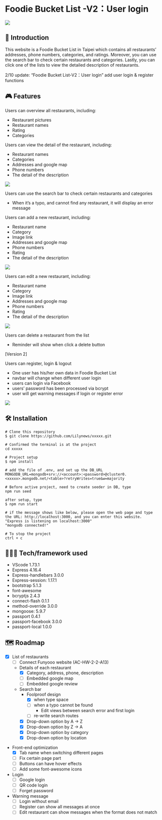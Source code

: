 # Foodie Bucket List -V2：User login
![](public/screenshots/screenshot_index.png)

## 📖 Introduction
This website is a Foodie Bucket List in Taipei which contains all restaurants’ addresses, phone numbers, categories, and ratings. Moreover, you can use the search bar to check certain restaurants and categories. Lastly, you can click one of the lists to view the detailed description of restaurants.

2/10 update: “Foodie Bucket List-V2：User login” add user login & register functions

## 🎮 Features
Users can overview all restaurants, including:

- Restaurant pictures
- Restaurant names
- Rating
- Categories

Users can view the detail of the restaurant, including:

- Restaurant names
- Categories
- Addresses and google map
- Phone numbers
- The detail of the description

![](public/screenshots/screenshot_detail.png)

Users can use the search bar to check certain restaurants and categories

- When it’s a typo, and cannot find any restaurant, it will display an error message

Users can add a new restaurant, including:

- Restaurant name
- Category
- Image link
- Addresses and google map
- Phone numbers
- Rating
- The detail of the description

![](public/screenshots/screenshot_new.png)

Users can edit a new restaurant, including:

- Restaurant name
- Category
- Image link
- Addresses and google map
- Phone numbers
- Rating
- The detail of the description

![](public/screenshots/screenshot_edit.png)

Users can delete a restaurant from the list

- Reminder will show when click a delete button

[Version 2]

Users can register, login & logout

- One user has his/her own data in Foodie Bucket List
- navbar will change when different user login
- users can login via Facebook
- users’ password has been processed via bcrypt
- user will get warning messages if login or register error

![](public/screenshots/screenshot_login.png)

## 🛠️ Installation
```
# Clone this repository
$ git clone https://github.com/Lilynews/xxxxx.git

# Confirmed the terminal is at the project
cd xxxxx

# Project setup
$ npm install

# add the file of .env, and set up the DB_URL
MONGODB_URL=mongodb+srv://<account>:<password>@cluster0.<xxxxx>.mongodb.net/<table>?retryWrites=true&w=majority

# Before active project, need to create seeder in DB, type
npm run seed

after setup, type
$ npm run start

# if the message shows like below, please open the web page and type the URL: http://localhost:3000, and you can enter this website.
"Express is listening on localhost:3000"
"mongodb connected!"

# To stop the project
ctrl + c
```

## 👩🏻‍💻 Tech/framework used
- VScode 1.73.1
- Express 4.16.4
- Express-handlebars 3.0.0
- Express-session: 1.17.1
- bootstrap 5.1.3
- font-awesome
- bcryptjs 2.4.3
- connect-flash 0.1.1
- method-override 3.0.0
- mongoose: 5.9.7
- passport 0.4.1
- passport-facebook 3.0.0
- passport-local 1.0.0

## 🗺️ Roadmap
- [x]  List of restaurants
    - [ ]  Connect Funyooo website (AC-HW-2-2-A13)
    - Details of each restaurant
        - [x]  Category, address, phone, description
        - [ ]  Embedded google map
        - [ ]  Embedded google review
    - Search bar
        - Foolproof design
            - [x]  when type space
            - [ ]  when a typo cannot be found
                - Edit views between search error and first login
            - [ ]  re-write search routes
        - [x]  Drop-down option by A → Z
        - [x]  Drop-down option by Z → A
        - [x]  Drop-down option by category
        - [x]  Drop-down option by location
- Front-end optimization
    - [x]  Tab name when switching different pages
    - [ ]  Fix certain page part
    - [ ]  Buttons can have hover effects
    - [ ]  Add some font-awesome icons
- Login
    - [ ]  Google login
    - [ ]  QR code login
    - [ ]  Forget password
- Warning message
    - [ ]  Login without email
    - [ ]  Register can show all messages at once
    - [ ]  Edit restaurant can show messages when the format does not match